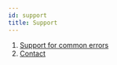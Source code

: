 ```yaml
---
id: support
title: Support
---
```


1. [Support for common errors](./support/common-errors/)
1. [Contact](./support/contact/)
